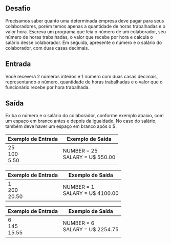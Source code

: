 ## Desafio

Precisamos saber quanto uma determinada empresa deve pagar para seus colaboradores, porém temos apenas a quantidade de horas trabalhadas e o valor hora. Escreva um programa que leia o número de um colaborador, seu número de horas trabalhadas, o valor que recebe por hora e calcula o salário desse colaborador. Em seguida, apresente o número e o salário do colaborador, com duas casas decimais.

## Entrada

Você receverá 2 números inteiros e 1 número com duas casas decimais, representando o número, quantidade de horas trabalhadas e o valor que o funcionário recebe por hora trabalhada.

## Saída

Exiba o número e o salário do colaborador, conforme exemplo abaixo, com um espaço em branco antes e depois da igualdade. No caso do salário, também deve haver um espaço em branco após o $.

  

| Exemplo de Entrada  | Exemplo de Saída                   |
| ------------------- | ---------------------------------- |
| 25<br> 100<br> 5.50 | NUMBER = 25 <br>SALARY = U$ 550.00 |

| Exemplo de Entrada | Exemplo de Saída                  |
| ------------------ | --------------------------------- |
| 1<br>200<br>20.50  | NUMBER = 1<br>SALARY = U$ 4100.00 |

| Exemplo de Entrada | Exemplo de Saída                  |
| ------------------ | --------------------------------- |
| 6<br>145<br>15.55  | NUMBER = 6<br>SALARY = U$ 2254.75 |
